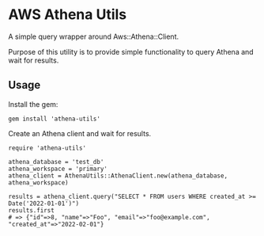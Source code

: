 # AWS Athena Utils

A simple query wrapper around Aws::Athena::Client.

Purpose of this utility is to provide simple functionality to query Athena and wait for results.

## Usage

Install the gem:

```
gem install 'athena-utils'
```

Create an Athena client and wait for results.

```
require 'athena-utils'

athena_database = 'test_db'
athena_workspace = 'primary'
athena_client = AthenaUtils::AthenaClient.new(athena_database, athena_workspace)

results = athena_client.query("SELECT * FROM users WHERE created_at >= Date('2022-01-01')")
results.first
# => {"id"=>8, "name"=>"Foo", "email"=>"foo@example.com", "created_at"=>"2022-02-01"}
```



